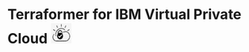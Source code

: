 # Terraformer for IBM Virtual Private Cloud <img src="./images/vpcicon.png" height="42" width="42"/>
